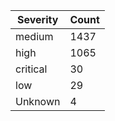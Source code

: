 | Severity | Count |
|----------|-------|
| medium | 1437 |
| high | 1065 |
| critical | 30 |
| low | 29 |
| Unknown | 4 |

